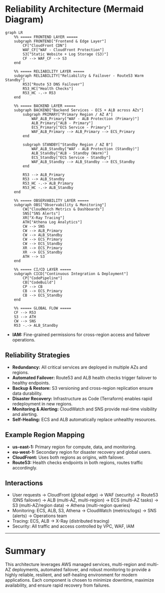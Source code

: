 # Reliability Architecture (Mermaid Diagram)

```mermaid
graph LR
    %% ===== FRONTEND LAYER =====
    subgraph FRONTEND["Frontend & Edge Layer"]
        CF["CloudFront CDN"]
        WAF_CF["WAF - CloudFront Protection"]
        S3["Static Website + Log Storage (S3)"]
        CF --> WAF_CF --> S3
    end

    %% ===== RELIABILITY LAYER =====
    subgraph RELIABILITY["Reliability & Failover - Route53 Warm Standby"]
        R53["Route 53 DNS Failover"]
        R53_HC["Health Checks"]
        R53_HC -.-> R53
    end

    %% ===== BACKEND LAYER =====
    subgraph BACKEND["Backend Services - ECS + ALB across AZs"]
        subgraph PRIMARY["Primary Region / AZ A"]
            WAF_ALB_Primary["WAF - ALB Protection (Primary)"]
            ALB_Primary["ALB - Primary"]
            ECS_Primary["ECS Service - Primary"]
            WAF_ALB_Primary --> ALB_Primary --> ECS_Primary
        end

        subgraph STANDBY["Standby Region / AZ B"]
            WAF_ALB_Standby["WAF - ALB Protection (Standby)"]
            ALB_Standby["ALB - Standby (Warm)"]
            ECS_Standby["ECS Service - Standby"]
            WAF_ALB_Standby --> ALB_Standby --> ECS_Standby
        end

        R53 --> ALB_Primary
        R53 --> ALB_Standby
        R53_HC -.-> ALB_Primary
        R53_HC -.-> ALB_Standby
    end

    %% ===== OBSERVABILITY LAYER =====
    subgraph OBS["Observability & Monitoring"]
        CW["CloudWatch Metrics & Dashboards"]
        SNS["SNS Alerts"]
        XR["X-Ray Tracing"]
        ATH["Athena Log Analytics"]
        CW --> SNS
        CW --> ALB_Primary
        CW --> ALB_Standby
        CW --> ECS_Primary
        CW --> ECS_Standby
        XR --> ECS_Primary
        XR --> ECS_Standby
        ATH --> S3
    end

    %% ===== CI/CD LAYER =====
    subgraph CICD["Continuous Integration & Deployment"]
        CP["CodePipeline"]
        CB["CodeBuild"]
        CP --> CB
        CB --> ECS_Primary
        CB --> ECS_Standby
    end

    %% ===== GLOBAL FLOW =====
    CF --> R53
    S3 --> ATH
    CW --> SNS
    R53 -.-> ALB_Standby
```
- **IAM:** Fine-grained permissions for cross-region access and failover operations.

## Reliability Strategies

- **Redundancy:** All critical services are deployed in multiple AZs and regions.
- **Automated Failover:** Route53 and ALB health checks trigger failover to healthy endpoints.
- **Backup & Restore:** S3 versioning and cross-region replication ensure data durability.
- **Disaster Recovery:** Infrastructure as Code (Terraform) enables rapid redeployment in new regions.
- **Monitoring & Alerting:** CloudWatch and SNS provide real-time visibility and alerting.
- **Self-Healing:** ECS and ALB automatically replace unhealthy resources.

## Example Region Mapping

- **us-east-1:** Primary region for compute, data, and monitoring.
- **eu-west-1:** Secondary region for disaster recovery and global users.
- **CloudFront:** Uses both regions as origins, with failover.
- **Route53:** Health checks endpoints in both regions, routes traffic accordingly.

## Interactions

- User requests → CloudFront (global edge) → WAF (security) → Route53 (DNS failover) → ALB (multi-AZ, multi-region) → ECS (multi-AZ tasks) → S3 (multi-AZ/region data) → Athena (multi-region queries)
- Monitoring: ECS, ALB, S3, Athena → CloudWatch (metrics/logs) → SNS (alerts) → Operations team
- Tracing: ECS, ALB → X-Ray (distributed tracing)
- Security: All traffic and access controlled by VPC, WAF, IAM

---

# Summary

This architecture leverages AWS managed services, multi-region and multi-AZ deployments, automated failover, and robust monitoring to provide a highly reliable, resilient, and self-healing environment for modern applications. Each component is chosen to minimize downtime, maximize availability, and ensure rapid recovery from failures.
